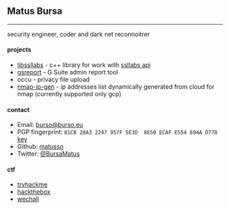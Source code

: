 

## Matus Bursa
***
security engineer, coder and dark net reconnoitrer

#### projects
- [libssllabs](https://github.com/matusso/libssllabs) - c++ library for work with [ssllabs api](https://www.ssllabs.com/projects/ssllabs-apis/index.html)
- [gsreport](https://github.com/occu-io/gsreport) - G Suite admin report tool
- occu - privacy file upload
- [nmap-ip-gen](https://github.com/occu-io/nmap-ip-gen) - ip addresses list dynamically generated from cloud for nmap (currently supported only gcp)

#### contact
- Email: [burso@burso.eu](mailto:burso@burso.eu)
- PGP fingerprint: `81C8 28A3 2247 957F 5E3D  8E50 ECAF E554 694A D778` [key](/keys/gpg.key)
- Github: [matusso](https://github.com/matusso)
- Twitter: [@BursaMatus](https://twitter.com/BursaMatus)

#### ctf
- [tryhackme](https://tryhackme.com/p/burso)
- [hackthebox](https://www.hackthebox.eu/profile/234602)
- [wechall](https://www.wechall.net/index.php?mo=Profile&me=Profile&username=burso&pcby=csolve_date&pcdir=DESC#wc_profile_challenges)
